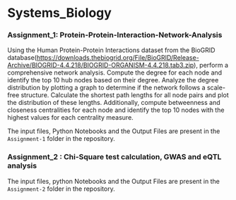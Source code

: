 # Systems_Biology

### Assignment_1: Protein-Protein-Interaction-Network-Analysis
Using the Human Protein-Protein Interactions dataset from the BioGRID database(https://downloads.thebiogrid.org/File/BioGRID/Release-Archive/BIOGRID-4.4.218/BIOGRID-ORGANISM-4.4.218.tab3.zip), perform a comprehensive network analysis. Compute the degree for each node and identify the top 10 hub nodes based on their degree. Analyze the degree distribution by plotting a graph to determine if the network follows a scale-free structure. Calculate the shortest path lengths for all node pairs and plot the distribution of these lengths. Additionally, compute betweenness and closeness centralities for each node and identify the top 10 nodes with the highest values for each centrality measure.

The input files, Python Notebooks and the Output Files are present in the ``` Assignment-1``` folder in the repository.

### Assignment_2 : Chi-Square test calculation, GWAS and eQTL analysis
The input files, python Notebooks and the Output Files are present in the ``` Assignment-2``` folder in the repository.

